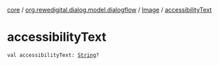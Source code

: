 [core](../../index.md) / [org.rewedigital.dialog.model.dialogflow](../index.md) / [Image](index.md) / [accessibilityText](./accessibility-text.md)

# accessibilityText

`val accessibilityText: `[`String`](https://kotlinlang.org/api/latest/jvm/stdlib/kotlin/-string/index.html)`?`